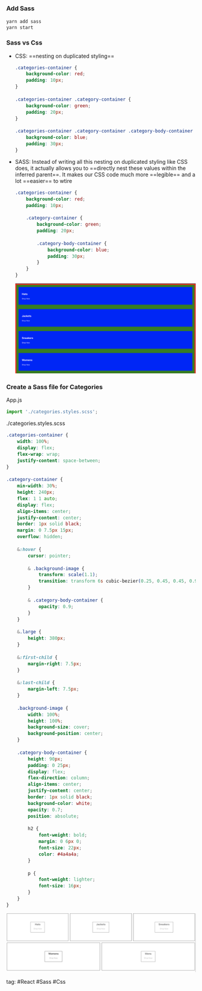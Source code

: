 ### Add Sass
```shell
yarn add sass
yarn start
```

### Sass vs Css
- CSS: ==nesting on duplicated styling==
	```css
	.categories-container {
		background-color: red;
		padding: 10px;
	}
	
	.categories-container .category-container {
		background-color: green;
		padding: 20px;
	}
	
	.categories-container .category-container .category-body-container {
		background-color: blue;
		padding: 30px;
	}
	```
- SASS: Instead of writing all this nesting on duplicated styling like CSS does, it actually allows you to ==directly nest these values within the inferred parent==. It makes our CSS code much more ==legible== and a lot ==easier== to wtire
	```css
	.categories-container {
		background-color: red;
		padding: 10px;
	
		.category-container {
			background-color: green;
			padding: 20px;
	
			.category-body-container {
				background-color: blue;
				padding: 30px;
			}
		}
	}
	```
	![](./photo/Pasted%20image%2020230429185350.png)
### Create a Sass file for Categories
App.js
```jsx
import './categories.styles.scss';
```

./categories.styles.scss
```css
.categories-container {
	width: 100%;
	display: flex;
	flex-wrap: wrap;
	justify-content: space-between;
}

.category-container {
	min-width: 30%;
	height: 240px;
	flex: 1 1 auto;
	display: flex;
	align-items: center;
	justify-content: center;
	border: 1px solid black;
	margin: 0 7.5px 15px;
	overflow: hidden;

	&:hover {
		cursor: pointer;
		
		& .background-image {
			transform: scale(1.1);
			transition: transform 6s cubic-bezier(0.25, 0.45, 0.45, 0.95);
		}
		
		& .category-body-container {
			opacity: 0.9;
		}
	}
	
	&.large {
		height: 380px;
	}

	&:first-child {
		margin-right: 7.5px;
	}

	&:last-child {
		margin-left: 7.5px;
	}

	.background-image {
		width: 100%;
		height: 100%;
		background-size: cover;
		background-position: center;
	}
	
	.category-body-container {
		height: 90px;
		padding: 0 25px;
		display: flex;
		flex-direction: column;
		align-items: center;
		justify-content: center;
		border: 1px solid black;
		background-color: white;
		opacity: 0.7;
		position: absolute;

		h2 {
			font-weight: bold;
			margin: 0 6px 0;
			font-size: 22px;
			color: #4a4a4a;
		}
		
		p {
			font-weight: lighter;
			font-size: 16px;
		}
	}
}
```
![](./photo/Pasted%20image%2020230429190224.png)

tag: #React #Sass #Css
